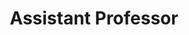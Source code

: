 ---
layout: page
firstname: Roberto
lastname: Souza
pronouns: he/him
title: Assistant Professor
affiliations: [Electrical and Software Engineering, Hotchkiss Brain Institute]
img: assets/img/people/robertosouza.jpg
redirect: https://ai2lab.ca
github: rmsouza01
email: roberto.medeirosdeso@ucalgary.ca
scholar_userid: G2V4oBIAAAAJ
twitter_username: ai2lab
category: [Applied Machine Learning, Medical Imaging, Algorithmic Bias]
show: true
---